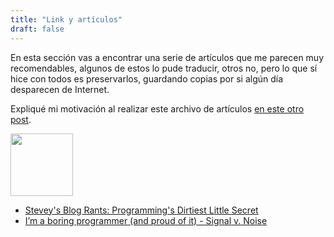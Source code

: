 ```yaml
---
title: "Link y artículos"
draft: false
---
```


En esta sección vas a encontrar una serie de artículos
que me parecen muy recomendables, algunos de estos lo
pude traducir, otros no, pero lo que sí hice con todos
es preservarlos, guardando copias por si algún día
desparecen de Internet.

Expliqué mi motivación al realizar este archivo de artículos
[en este otro post](/posts/2021-01-29-coleccionando-articulos/).

<div class="tc">
  <img src="/images/links.png" width="100" height="100" class="br-100 dib">
</div>

- [Stevey's Blog Rants: Programming's Dirtiest Little Secret](/links-files/programmings-dirtiest-little-secret)
- [I’m a boring programmer (and proud of it) - Signal v. Noise](/links-files/iam-boring-programmer)
